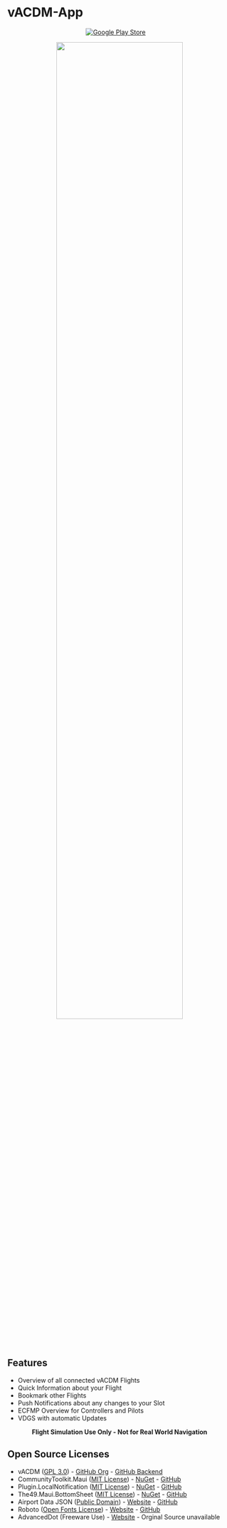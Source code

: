 # vACDM-App

<div style="margin-left: auto;margin-right: auto;width: 30%">

 [![Google Play Store](https://img.shields.io/badge/Google_Play-green?logo=googleplay&link=https%3A%2F%2F)](play.google.com/store/apps/details?id=de.acdm.app)
 
 </div>

<p align="center"> 
  <img src="https://i.imgur.com/D0k16Vc.png" width="75%" />
</p>


## Features
- Overview of all connected vACDM Flights
- Quick Information about your Flight
- Bookmark other Flights
- Push Notifications about any changes to your Slot
- ECFMP Overview for Controllers and Pilots
- VDGS with automatic Updates

<p align="center">
  <b>Flight Simulation Use Only - Not for Real World Navigation</b>
  </p>

## Open Source Licenses

- vACDM ([GPL 3.0](https://github.com/vACDM/vacdm-server/blob/develop/LICENSE)) - [GitHub Org](https://github.com/vACDM) - [GitHub Backend](https://github.com/vACDM/vacdm-server)
- CommunityToolkit.Maui ([MIT License](https://github.com/CommunityToolkit/Maui/blob/main/LICENSE)) - [NuGet](https://www.nuget.org/packages/CommunityToolkit.Maui) - [GitHub](https://github.com/CommunityToolkit/Maui)
- Plugin.LocalNotification ([MIT License](https://github.com/thudugala/Plugin.LocalNotification/blob/master/LICENSE)) - [NuGet](https://www.nuget.org/packages/Plugin.LocalNotification) - [GitHub](https://github.com/thudugala/Plugin.LocalNotification)
- The49.Maui.BottomSheet ([MIT License](https://github.com/the49ltd/The49.Maui.BottomSheet/blob/main/LICENSE.md)) - [NuGet](https://www.nuget.org/packages/The49.Maui.BottomSheet) - [GitHub](https://github.com/the49ltd/The49.Maui.BottomSheet)
- Airport Data JSON ([Public Domain](https://github.com/davidmegginson/ourairports-data/blob/main/LICENSE)) - [Website](https://ourairports.com/data/) - [GitHub](https://github.com/davidmegginson/ourairports-data)
- Roboto ([Open Fonts License](https://github.com/googlefonts/roboto/blob/main/LICENSE)) - [Website](https://fonts.google.com/specimen/Roboto) - [GitHub](https://github.com/googlefonts/roboto)
- AdvancedDot (Freeware Use) - [Website](https://www.dafont.com/advanced-dot-digital-7.font) - Orginal Source unavailable
